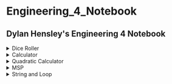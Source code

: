 # Engineering_4_Notebook
## Dylan Hensley's Engineering 4 Notebook
 
<details><summary>Dice Roller</summary>
 
## Dice Roller

### Assignment Description

In this assignment, we created a number generator that would pick a random number from 1-6. For this assignment, we needed to use "import random" which is a function that is used to select random results out of possible outcomes. The prgram can also be exited out or give you the option to roll again. This assignment, if done correctly, should have relatively clean code and should be really fun to use.

### Evidence 
 
<details><summary>Code</summary>
 
 
 ``` python
 
 # Automatic Dice Roller

# Written by [Dylan J. Hensley]

print ("🎲Automatic Dice Roller🎲:") # Title

import random
roll_again = ""
while roll_again == "":
    roll_dice = input("🎲Roll The Dice ⬇") # Telling you to Roll the Dice

    if roll_dice == "Roll": # What you write to roll the Dice
        posiblle_results = [6, 5, 4, 3, 2, 1] # possible outcomes
        result = random.choice(posiblle_results) # Picks out a random number
        print("You rolled a... " + str(result)) # Tells you the random number
    roll_again = input("X to exit / Enter to Roll again🎲")

```
 
</details>
 
<img src="https://github.com/DylnH/Engineering_4_Notebook/blob/main/Screenshot%202021-10-05%209.55.41%20PM.png?raw=true" alt="Screenshot 2021-10-05 9.55.41 PM.png"/>
 
 Onces you start, Type in "Roll" and Taa Daa, you should get a number between 1-6. Then if you want to roll again, press "enter", if not, "X"

### Wiring

N/A
 
### Reflection

The assignment wasn't hard at all, however, it was SO hard to follow Mr Miller's demands. Eventhough my code was working, he made me redo it over and over and over again, because I didn't "follow intructions". What kind of monster does that??? Anyway, if you want to do this assignment, look at the for the .py file in my readme.Personally, feel like I understand things more when I get to see it write in front of my face.
 
</details>

<details><summary>Calculator</summary>
 
## Calculator

### Assignment Description

In this assignment we were tasked to create a calculator that could add, subtracted, multiply ,and divide. The catch however, was to do all that, using only one function. By using "doMath" you are able to "do math" and solve simple math equations. The program can be exited out of and can give you the option to calculate again. This assignment will nt take you long, if you know which function to use.

### Evidence 
 
<details><summary>Code</summary>
 
 
 ``` python
 
 # Kalculator

# Written by [Dylan J. Hensley]

def doMath(x,y,z):
    if(z==1):#addition
        return x + y
    if(z==2):#subtraction
         return x - y
    if(z==3):#mulitplication
         return x * y
    if(z==4):#division
         return round(x / y, 2)

while True:

        x = float(input("Enter 1st number: ")) #type in first input
        y = float(input("Enter 2nd number: ")) #type in second input

        print("Sum:        ", doMath(x,y,1)) #print out possible outcomes
        print("Difference: ", doMath(x,y,2))
        print("Product:    ", doMath(x,y,3))
        print("Quotient:   ", doMath(x,y,4))
        break 

```
 
</details>
 
<img src="https://github.com/DylnH/Engineering_4_Notebook/blob/main/Screenshot%202021-10-05%2010.40.39%20PM.png?raw=true" alt="Screenshot 2021-10-05 10.40.39 PM.png"/>
 
 Onces you start, Type in one number, then the second, and you'll get 4 different outcomes (addition,subraction,multiplication,division)

### Wiring

N/A
 
### Reflection

For this assignment, I had a hard time narrowing my code to 1 function. my original code had 4 function (def add, def subtract, def multiply, and def divide). It took me awhile to learn about the doMath function, but after I did, I was able to finish the assignment "properly" (both ways work the same way if you want to make your own calculator).

 
</details>

<details><summary>Quadratic Calculator</summary>
 
## Quadratic Calculator

### Assignment Description

This program computes roots of a quadratic equation when coefficients a, b and c are typed by the user. for this assignment I used 
"def quadCalc" as the main function. I have trouble with Quadratics in reality so coding I thought would be dificult, but is will not be as bad as it may seem.
	
### Evidence 
 
<details><summary>Code</summary>
 
 
 ``` python
 
#Quadratic Solver


#Written by: Dylan J. Hensley

def quadCalc(a,b,c): # quadCalc = do quadratic/advanced math calculations
  intA = int(a)
  intB = int(b) 
  intC = int(c) 
  disc = ((intB*intB)-(4*intA*intC)) 
  Q1 = (-intB / (2*intA))
  if disc < 0: # if disc < 0 = calculate, then if answer is determind to have no real roots,print
    return("no real roots.".format(intA, intB, intC))
  if disc == 0: # if disc == 0 = calculate, then if answer is determind to have real roots,print
    return("The root =: {0}".format(Q1)) 
  if disc > 0: 
    pos = ((disc**0.5)/(2*intA)) 
    w = round((Q1 - pos),5) 
    x = round((Q1 + pos),5) 
    return([w,x]) 

while True:
    print("Enter coefficients") #Asking for user input
    a = input("Enter 1st coefficient: ") #input of 1st number
    b = input("Enter 2nd coefficient: ") #input second number
    c = input("Enter 3rd coefficient: ") #input third number
    returnVal = quadCalc(a,b,c)
    if isinstance(returnVal,list): 
      print("Two roots:")
      for root in returnVal:
        print(root)
    else:
      print(returnVal) 

```
 
</details>
 
<img src="https://github.com/DylnH/Engineering_4_Notebook/blob/main/Screenshot%202021-10-05%2010.58.30%20PM.png?raw=true" alt="Screenshot 2021-10-05 10.58.30 PM.png"/>
 
 Onces you start, Type in one number, then the second, then the third and you'll get your answer. (real roots or no real roots as well)

### Wiring

N/A
 
### Reflection

In This assignment, I had some problem with the inputs, however that was just a typo I had that I didn't see. I didn't really have any issues. BUt with any assignment, Looking something up will help you understand what is happening and what you need to do.
 
</details>

<details><summary>MSP</summary>
 
## Hangman Game
### Assignment Description

In this assignment, we created a hangman game,that can be played by two people. The first player would type in a word, and the game with begin. The second player would guess and a stick figure will gradually form, depending on if the player answers wrong. The concept is pretty staight forward, a standard hangman game. This look a little longer than the rest of the assignments, but thats due to difficulty.

### Evidence 
	
<details><summary>Code</summary>
 
 
 ``` python

 #hangboy

#Written by Dylan J. Hensley



import time

wrongArr = ["________	",
	    "|       |  ",
            "|       O  ",
            "|      /|\\",
            "|      / \\", 
            "|          ",
	    "|		"]
print ("write a word.")

word = input()
time.sleep(1)

print ("\n" * 50)
print ("Guess")
time.sleep(0.5)

guesses = ' '
turns = len(wrongArr)
save = turns
while turns > 0:
    failed = 0 
    for char in word:
        if char in guesses:
            print (char) 

        else:
            print ("_")
            failed += 1

    if failed == 0:
        print ("You won :)")# if you win, print
        break
    print
    guess = input() 
    guesses += guess 

    if guess not in word:
        turns -= 1
        for i in range(save - turns): 
       	    print (wrongArr[i])
        print ("You have", + turns, 'more guesses') # number of guesses

        if turns == 0:
            print ("You lost (x_x)") # death

    print ("_______________________________")

```
 
</details>
 
 <img src="https://github.com/DylnH/Engineering_4_Notebook/blob/main/Screenshot%202021-10-12%20at%203.20.22%20PM.png?raw=true">	
 <img src="https://github.com/DylnH/Engineering_4_Notebook/blob/main/Screenshot%202021-10-12%20at%203.19.39%20PM.png?raw=true">
 
  
 Onces you start, Type in "Roll" and Taa Daa, you should get a number between 1-6. Then if you want to roll again, press "enter", if not, "X"

### Wiring

N/A
 
### Reflection

The assignment wasn't hard at all, however, it was SO hard to follow Mr Miller's demands. Eventhough my code was working, he made me redo it over and over and over again, because I didn't "follow intructions". What kind of monster does that??? Anyway, if you want to do this assignment, look at the for the .py file in my readme.Personally, feel like I understand things more when I get to see it write in front of my face.
 
</details>

<details><summary>String and Loop</summary>
 
## String and Loop

### Assignment Description


### Evidence 
 
 <img src="https://github.com/DylnH/Engineering_4_Notebook/blob/main/Screenshot%20(15).png?raw=true">
 
<details><summary>Code</summary>
 
 ``` python
 
 # Loops and string

# Written by Dylan J. Hensley


import numpy 

txt = input("Write somethin' ")

letters = list(txt)
array1 = numpy.array(letters) # formats letters vertically

for i in letters:
    newStr = i.replace(' ', '-')  # instead of space, it a "-"
    print(newStr)
 
 ```
